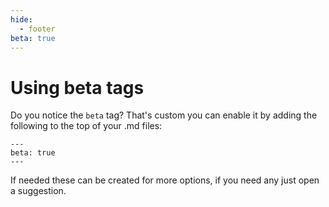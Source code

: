 ```yaml
---
hide:
  - footer
beta: true
---
```


# Using beta tags

Do you notice the `beta` tag? That's custom you can enable it by adding the following to the top of your .md files:
```
---
beta: true
---
```

If needed these can be created for more options, if you need any just open a suggestion.
